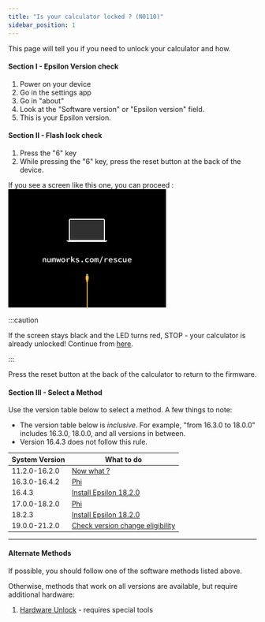 ```yaml
---
title: "Is your calculator locked ? (N0110)"
sidebar_position: 1
---
```


This page will tell you if you need to unlock your calculator and how.

#### Section I - Epsilon Version check

1. Power on your device
2. Go in the settings app
3. Go in "about"
4. Look at the "Software version" or "Epsilon version" field.
5. This is your Epsilon version.

#### Section II - Flash lock check

1. Press the "6" key
2. While pressing the "6" key, press the reset button at the back of the device.

If you see a screen like this one, you can proceed :
![Epsilon 16 bootloader](img/e16bl.png)

:::caution

If the screen stays black and the LED turns red, STOP - your calculator is already unlocked! Continue from [here](n0110-now-what).

:::

Press the reset button at the back of the calculator to return to the firmware.

#### Section III - Select a Method

Use the version table below to select a method. A few things to note:
  + The version table below is *inclusive*. For example, "from 16.3.0 to 18.0.0" includes 16.3.0, 18.0.0, and all versions in between.
  + Version 16.4.3 does not follow this rule.

| System Version | What to do                                                           |
|----------------|----------------------------------------------------------------------|
| 11.2.0-16.2.0  | [Now what ?](n0110-now-what)                                         |
| 16.3.0-16.4.2  | [Phi](phi)                                                           |
| 16.4.3         | [Install Epsilon 18.2.0](install-epsilon-18-2-0)                     |
| 17.0.0-18.2.0  | [Phi](phi)                                                           |
| 18.2.3         | [Install Epsilon 18.2.0](install-epsilon-18-2-0)                     |
| 19.0.0-21.2.0  | [Check version change eligibility](check-version-change-eligibility) |

---
#### Alternate Methods

If possible, you should follow one of the software methods listed above.

Otherwise, methods that work on all versions are available, but require additional hardware:

1. [Hardware Unlock](n0110-hardware-unlock) - requires special tools
